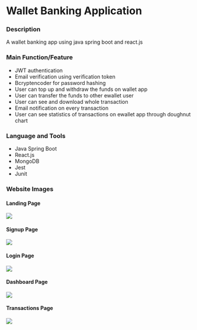 # Wallet Banking Application

### Description

A wallet banking app using java spring boot and react.js

### Main Function/Feature

- JWT authentication
- Email verification using verification token
- Bcryptencoder for password hashing
- User can top up and withdraw the funds on wallet app
- User can transfer the funds to other ewallet user
- User can see and download whole transaction
- Email notification on every transaction
- User can see statistics of transactions on ewallet app through doughnut chart

### Language and Tools

- Java Spring Boot
- React.js
- MongoDB
- Jest
- Junit

### Website Images

#### Landing Page

![](Screenshots/Landing.png)

#### Signup Page

![](Screenshots/Signup.png)

#### Login Page

![](Screenshots/Login.png)

#### Dashboard Page

![](Screenshots/Dashboard.png)

#### Transactions Page

![](Screenshots/Transactions.png)
